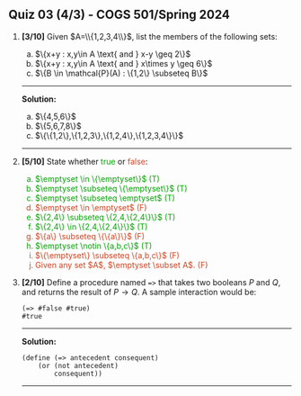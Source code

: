 <style>
.green {
    color: #00a400;
    }
.red {
    color: #d14220;
    }
</style>

Quiz 03 (4/3) - COGS 501/Spring 2024
------------------------------------

1. **[3/10]** Given $A=\\{1,2,3,4\\}$, list the members of the following sets: 

   <ol type='a'>
        <li>$\{x+y : x,y\in A \text{ and } x-y \geq 2\}$ </li>
        <li>$\{x+y : x,y\in A \text{ and } x\times y \geq 6\}$</li>
        <li>$\{B \in \mathcal{P}(A) : \{1,2\} \subseteq B\}$</li>
   </ol>

   ---

   **Solution:**

   <ol type='a'>
   <li>$\{4,5,6\}$ </li>
   <li>$\{5,6,7,8\}$</li>
   <li>$\{\{1,2\},\{1,2,3\},\{1,2,4\},\{1,2,3,4\}\}$</li>
   </ol>


   ---

1. **[5/10]** State whether <span class=green>true</span> or <span class=red>false</span>:


    <ol type='a'>
        <li class=green>$\emptyset \in \{\emptyset\}$ (T)</li>
        <li class=green>$\emptyset \subseteq \{\emptyset\}$ (T)</li>
        <li class=green>$\emptyset \subseteq \emptyset$ (T)</li>
        <li class=red>$\emptyset \in \emptyset$ (F)</li>
        <li class=green>$\{2,4\} \subseteq \{2,4,\{2,4\}\}$ (T)</li>
        <li class=green>$\{2,4\} \in \{2,4,\{2,4\}\}$ (T)</li>
        <li class=red>$\{a\} \subseteq \{\{a\}\}$ (F)</li>
        <li class=green>$\emptyset \notin \{a,b,c\}$ (T)</li>
        <li class=red>$\{\emptyset\} \subseteq \{a,b,c\}$ (F)</li>
        <li class=red>Given any set $A$, $\emptyset \subset A$. (F)</li>
    </ol>

1. **[2/10]** Define a procedure named `=>` that takes two booleans $P$ and $Q$, and returns
   the result of $P\rightarrow Q$. A sample interaction would be:

    ```racket
    (=> #false #true)
    #true
    ```

    ---

    **Solution:**

    ```racket
    (define (=> antecedent consequent)
        (or (not antecedent)
            consequent))
    ```

    ---

